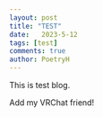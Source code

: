 ```yaml
---
layout: post
title: "TEST"
date:   2023-5-12
tags: [test]
comments: true
author: PoetryH
---
```


This is test blog.

Add my VRChat friend!

